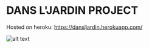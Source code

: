 # DANS L'JARDIN PROJECT

Hosted on heroku:
https://dansljardin.herokuapp.com/


![alt text](https://github.com/harishanan/dansl-jardin/blob/master/dansljardin.png?raw=true)

